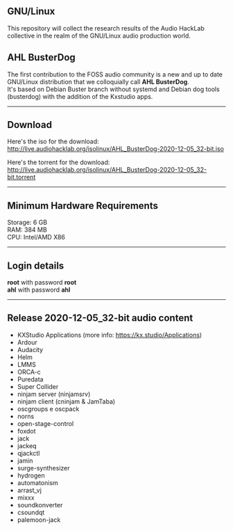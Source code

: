 ## GNU/Linux
This repository will collect the research results of the Audio HackLab collective in the realm of the GNU/Linux audio production world.   

## AHL BusterDog 
The first contribution to the FOSS audio community is a new and up to date GNU/Linux distribution that we colloquially call **AHL BusterDog**.    
It's based on Debian Buster branch without systemd and Debian dog tools (busterdog) with the addition of the Kxstudio apps.

-----------------------------
Download
-----------------------------

Here's the iso for the download:  http://live.audiohacklab.org/isolinux/AHL_BusterDog-2020-12-05_32-bit.iso

Here's the torrent for the download:  http://live.audiohacklab.org/isolinux/AHL_BusterDog-2020-12-05_32-bit.torrent

-----------------------------
Minimum Hardware Requirements
-----------------------------
Storage: 6 GB  
RAM: 384 MB  
CPU: Intel/AMD X86   

-------------
Login details
-------------
**root** with password **root**  
**ahl** with password **ahl**  

---------------------
Release 2020-12-05_32-bit audio content
---------------------
* KXStudio Applications (more info: https://kx.studio/Applications)  
* Ardour  
* Audacity   
* Helm   
* LMMS   
* ORCA-c   
* Puredata   
* Super Collider   
* ninjam server (ninjamsrv)   
* ninjam client (cninjam & JamTaba)   
* oscgroups e oscpack   
* norns   
* open-stage-control   
* foxdot   
* jack   
* jackeq   
* qjackctl   
* jamin   
* surge-synthesizer   
* hydrogen   
* automatonism   
* arrast_vj   
* mixxx   
* soundkonverter   
* csoundqt   
* palemoon-jack   
